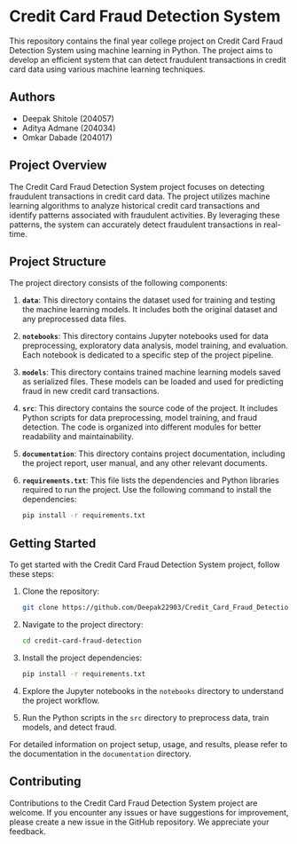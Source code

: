 # Credit Card Fraud Detection System

This repository contains the final year college project on Credit Card Fraud Detection System using machine learning in Python. The project aims to develop an efficient system that can detect fraudulent transactions in credit card data using various machine learning techniques.

## Authors

- Deepak Shitole (204057)
- Aditya Admane (204034)
- Omkar Dabade (204017)

## Project Overview

The Credit Card Fraud Detection System project focuses on detecting fraudulent transactions in credit card data. The project utilizes machine learning algorithms to analyze historical credit card transactions and identify patterns associated with fraudulent activities. By leveraging these patterns, the system can accurately detect fraudulent transactions in real-time.

## Project Structure

The project directory consists of the following components:

1. **`data`**: This directory contains the dataset used for training and testing the machine learning models. It includes both the original dataset and any preprocessed data files.

2. **`notebooks`**: This directory contains Jupyter notebooks used for data preprocessing, exploratory data analysis, model training, and evaluation. Each notebook is dedicated to a specific step of the project pipeline.

3. **`models`**: This directory contains trained machine learning models saved as serialized files. These models can be loaded and used for predicting fraud in new credit card transactions.

4. **`src`**: This directory contains the source code of the project. It includes Python scripts for data preprocessing, model training, and fraud detection. The code is organized into different modules for better readability and maintainability.

5. **`documentation`**: This directory contains project documentation, including the project report, user manual, and any other relevant documents.

6. **`requirements.txt`**: This file lists the dependencies and Python libraries required to run the project. Use the following command to install the dependencies:

   ```bash
   pip install -r requirements.txt
   ```

## Getting Started

To get started with the Credit Card Fraud Detection System project, follow these steps:

1. Clone the repository:

   ```bash
   git clone https://github.com/Deepak22903/Credit_Card_Fraud_Detection_System_Final
   ```

2. Navigate to the project directory:

   ```bash
   cd credit-card-fraud-detection
   ```

3. Install the project dependencies:

   ```bash
   pip install -r requirements.txt
   ```

4. Explore the Jupyter notebooks in the `notebooks` directory to understand the project workflow.

5. Run the Python scripts in the `src` directory to preprocess data, train models, and detect fraud.

For detailed information on project setup, usage, and results, please refer to the documentation in the `documentation` directory.

## Contributing

Contributions to the Credit Card Fraud Detection System project are welcome. If you encounter any issues or have suggestions for improvement, please create a new issue in the GitHub repository. We appreciate your feedback.



